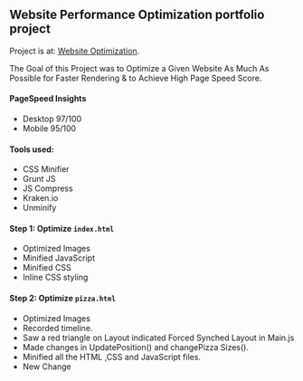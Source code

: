 ## Website Performance Optimization portfolio project

Project is at: [Website Optimization](https://anamika-manhas.github.io/Front-End-Web-optimization/views/pizza.html).

The Goal of this Project was to Optimize a Given Website As Much As Possible for Faster Rendering & to Achieve High Page Speed Score.

#### PageSpeed Insights
* Desktop 97/100
* Mobile 95/100


#### Tools used:

* CSS Minifier
* Grunt JS
* JS Compress
* Kraken.io
* Unminify


#### Step 1: Optimize `index.html`

* Optimized Images
* Minified JavaScript
* Minified CSS
* Inline CSS styling


#### Step 2: Optimize `pizza.html`

* Optimized Images
* Recorded timeline.
* Saw a red triangle on Layout indicated Forced Synched Layout in Main.js
* Made changes in UpdatePosition() and changePizza Sizes().
* Minified all the HTML ,CSS and JavaScript files.
* New Change
